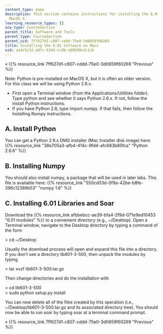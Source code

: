 ```yaml
---
content_type: page
description: This section contains instructions for installing the 6.01 software on
  MacOS X.
learning_resource_types: []
ocw_type: CourseSection
parent_title: Software and Tools
parent_type: CourseSection
parent_uid: 7ff627d1-c807-cddd-75e0-3d0659f60269
title: Installing the 6.01 Software on Macs
uid: aa4c5c32-a0fc-63d4-cc8b-e09590cdc1cb
---
```


« {{% resource_link 7ff627d1-c807-cddd-75e0-3d0659f60269 "Previous" %}}

Note: Python is pre-installed on MacOS X, but it is often an older version. For this class we will be using Python 2.6.x.

*   First open a Terminal window (from the Applications/Utilities folder). Type python and see whether it says Python 2.6.x. If not, follow the Install Python instructions.
*   If you have Python 2.6, type import numpy. If that fails, then follow the Installing Numpy instructions.

A. Install Python
-----------------

You can get a Python 2.6.x DMG installer (Mac Installer disk image) here: {{% resource_link "38e705a3-afb4-414c-9fd4-afc683b85fca" "Python 2.6.6" %}}

B. Installing Numpy
-------------------

You should also install numpy, a package that will be used in later labs. This file is available here: {{% resource_link "550cd03d-0f9a-42be-b8fe-396c12388b53" "numpy 1.6" %}}

C. Installing 6.01 Libraries and Soar
-------------------------------------

Download the {{% resource_link afbbebcc-ae39-bfa4-2f9d-071e9ed10453 "6.01 modules" %}} to a convenient directory (e.g., ~/Desktop). Open a Terminal window, navigate to the Desktop directory by typing a command of the form

\> cd ~/Desktop

Usually the download process will open and expand this file into a directory. If you don't see a directory lib601-3-500, then unpack the modules by typing

\> tar xvzf lib601-3-500.tar.gz

Then change directories and do the installation with

\> cd lib601-3-500  
\> sudo python setup.py install

You can now delete all of the files created by this operation (i.e., ~/Desktop/lib601-3-500.tar.gz and its associated directory tree). You should now be able to run soar by typing soar at a terminal command prompt.

« {{% resource_link 7ff627d1-c807-cddd-75e0-3d0659f60269 "Previous" %}}